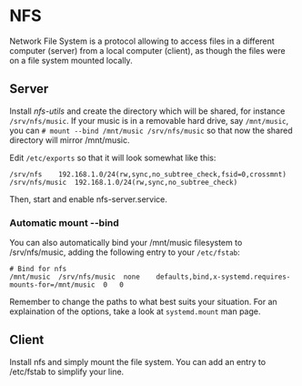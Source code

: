 # NFS

Network File System is a protocol allowing to access files in a 
different computer (server) from a local computer (client), as though 
the files were on a file system mounted locally.

## Server

Install *nfs-utils* and create the directory which will be shared, for 
instance `/srv/nfs/music`. If your music is in a removable hard drive, 
say `/mnt/music`, you can `# mount --bind /mnt/music /srv/nfs/music` so 
that now the shared directory will mirror /mnt/music.

Edit `/etc/exports` so that it will look somewhat like this:

```
/srv/nfs	192.168.1.0/24(rw,sync,no_subtree_check,fsid=0,crossmnt)
/srv/nfs/music	192.168.1.0/24(rw,sync,no_subtree_check)
```

Then, start and enable nfs-server.service.

### Automatic mount --bind

You can also automatically bind your /mnt/music filesystem to 
/srv/nfs/music, adding the following entry to your `/etc/fstab`:

```
# Bind for nfs
/mnt/music	/srv/nfs/music	none	defaults,bind,x-systemd.requires-mounts-for=/mnt/music	0	0
```

Remember to change the paths to what best suits your situation. For an 
explaination of the options, take a look at `systemd.mount` man page.

## Client

Install nfs and simply mount the file system. You can add an entry to 
/etc/fstab to simplify your line.
